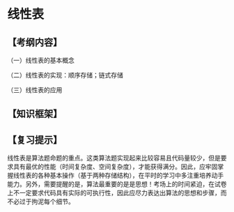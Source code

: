 # 线性表  

## 【考纲内容】  
（一）线性表的基本概念  

（二）线性表的实现：顺序存储；链式存储  

（三）线性表的应用  

## 【知识框架】  



## 【复习提示】  
  线性表是算法题命题的重点。这类算法题实现起来比较容易且代码量较少，但是要求具有最优的性能（时间复杂度、空间复杂度），才能获得满分。因此，应牢固掌握线性表的各种基本操作（基于两种存储结构），在平时的学习中多注重培养动手能力。另外，需要提醒的是，算法最重要的是是思想！考场上的时间紧迫，在试卷上不一定要求代码具有实际的可执行性，因此应尽力表达出算法的思想和步骤，而不必过于拘泥每个细节。  

